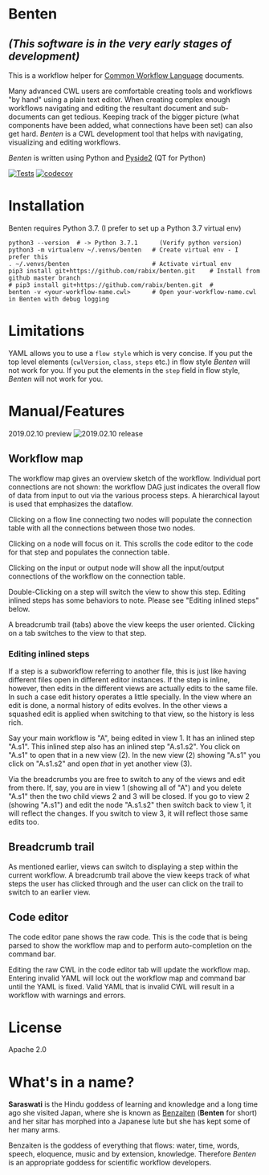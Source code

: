 # Benten
## _(This software is in the very early stages of development)_

This is a workflow helper for [Common Workflow Language](https://www.commonwl.org/) documents.

Many advanced CWL users are comfortable creating tools and workflows "by hand"
using a plain text editor. When creating complex enough workflows navigating 
and editing the resultant document and sub-documents can get tedious. Keeping
track of the bigger picture (what components have been added, what connections
have been set) can also get hard. _Benten_ is a CWL development tool that 
helps with navigating, visualizing and editing workflows. 

_Benten_ is written using Python and [Pyside2] (QT for Python)

[Pyside2]: https://doc.qt.io/qtforpython/

[![Tests](https://travis-ci.com/rabix/benten.svg?branch=master)](https://travis-ci.com/rabix/benten)
[![codecov](https://codecov.io/gh/rabix/benten/branch/master/graph/badge.svg)](https://codecov.io/gh/rabix/benten)


# Installation

Benten requires Python 3.7. (I prefer to set up a Python 3.7 virtual env)
```
python3 --version  # -> Python 3.7.1      (Verify python version)
python3 -m virtualenv ~/.venvs/benten   # Create virtual env - I prefer this
. ~/.venvs/benten                       # Activate virtual env
pip3 install git+https://github.com/rabix/benten.git    # Install from github master branch
# pip3 install git+https://github.com/rabix/benten.git  # 
benten -v <your-workflow-name.cwl>      # Open your-workflow-name.cwl in Benten with debug logging
```

# Limitations
YAML allows you to use a `flow style` which is very concise. If you put the top level
elements (`cwlVersion`, `class`, `steps` etc.) in flow style _Benten_ will not work for you. 
If you put the elements in the `step` field in flow style, _Benten_ will not work for you.


# Manual/Features

2019.02.10 preview
![2019.02.10 release](https://lh3.googleusercontent.com/Y9H2uBYkwrqd9tYwMUsa1be-7knH-yD4s2eR-sC0f0xPkY7DbBa6QFQukATKLqHDxHWP8l2_v0Ykpm3oouyfjO9b0Yxsfb315L0BgmStSIqN7SutyVq2Y3_jp2JFgpZcneNX79U0LGa5aORjHId-gx3EUwz5RAsNsE7pwLmCFJh2rYN-_L2Z8k_mkCAFn6LEK4PlnULcfpQDf8SDoYS4JzsTaW7LqCJWCa9w-6kX320_npxrpMmTqPK7vX4DZKC8KHLqb3D4Ls1j9JCdliZSykLzwrF4adzgVz8PI1CQLFuReN0dRuaFdrgCv_bVrUHM4U2g2G1q9ODUdFXBYCK0ACx9bdSGX_xFW5RUoCgyouR7HBZ228Yu_y5-eDkF-Fiz4zHqnLZBOaEA2ZYV5-706bekpWzZKk31hcnlcVQldK6IzlpE_MXKaGkoQRQJegf0-YTodmo7o5OATcmtXpcVxsXTo-gzG40DVS0hJoM9gTXSIPI4aX5yUf-wf9gaxwqf3D_UFI8xgZhfBFRiCIb8-NaXRQpSJx_1xTzFeohK06PPVPiJ8CWSW1yeaa0W1A8nmjvQ0JYdUevS432wYAKxlctFlmkpsxx7SJdcin37VjBN7czbZ72S0StqOAXAOPcjPnUl2T3N3uU-enW5YAYY1rSe2TL0LV3MnPGcVgFYBNjGfF3g3kdrQ0BTmw_E-wpUZQyBITu0aBHoVhWVfl4U3qcq=w2062-h1096-no)

## Workflow map
The workflow map gives an overview sketch of the workflow. Individual port 
connections are not shown: the workflow DAG just indicates the overall flow of 
data from input to out via the various process steps. 
A hierarchical layout is used that emphasizes the dataflow.

Clicking on a flow line connecting two nodes will populate the connection table 
with all the connections between those two nodes.

Clicking on a node will focus on it. This scrolls the code editor to
the code for that step and populates the connection table.

Clicking on the input or output node will show all the input/output connections
of the workflow on the connection table.

Double-Clicking on a step will switch the view to show this step. Editing
inlined steps has some behaviors to note. Please see "Editing inlined steps" below.

A breadcrumb trail (tabs) above the view keeps the user oriented. Clicking on 
a tab switches to the view to that step.


### Editing inlined steps

If a step is a subworkflow referring to another file, this is just like having 
different files open in different editor instances. If the step is inline, however, 
then edits in the different views are actually edits to the same file. 
In such a case edit history operates a little specially. In the view where an
edit is done, a normal history of edits evolves. In the other views a squashed
edit is applied when switching to that view, so the history is less rich.

Say your main workflow is "A", being edited in view 1. It has an inlined step "A.s1". 
This inlined step also has an inlined step "A.s1.s2". You click on "A.s1" to open that 
in a new view (2). In the new view (2) showing "A.s1" you click on "A.s1.s2" and 
open *that* in yet another view (3).

Via the breadcrumbs you are free to switch to any of the views and edit from there. 
If, say, you are in view 1 (showing all of "A") and you delete "A.s1" then the 
two child views 2 and 3 will be closed. If you go to view 2 (showing "A.s1") and edit 
the node "A.s1.s2" then switch back to view 1, it will reflect the changes.
If you switch to view 3, it will reflect those same edits too.


## Breadcrumb trail

As mentioned earlier, views can switch to displaying a step within the current 
workflow. A breadcrumb trail above the view keeps track of what steps the user
has clicked through and the user can click on the trail to switch to an earlier
view.

## Code editor
The code editor pane shows the raw code. This is the code that is being parsed to
show the workflow map and to perform auto-completion on the command bar.

Editing the raw CWL in the code editor tab will update the workflow map. Entering 
invalid YAML will lock out the workflow map and command bar until the YAML is 
fixed. Valid YAML that is invalid CWL will result in a workflow with warnings
and errors.


# License
Apache 2.0


# What's in a name? 

**Saraswati** is the Hindu goddess of learning and knowledge and a long time ago 
she visited Japan, where she is known as [Benzaiten] (**Benten** for short) and 
her sitar has morphed into a Japanese lute but she has kept some of her many arms.

Benzaiten is the goddess of everything that flows: water, time, words, speech, 
eloquence, music and by extension, knowledge. Therefore _Benten_ is an 
appropriate goddess for scientific workflow developers.

[Benzaiten]: https://en.wikipedia.org/wiki/Benzaiten 
